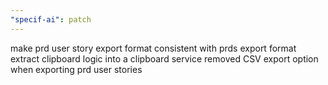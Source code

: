 ```yaml
---
"specif-ai": patch
---
```


make prd user story export format consistent with prds export format
extract clipboard logic into a clipboard service
removed CSV export option when exporting prd user stories
